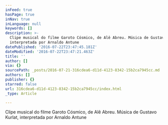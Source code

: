 ```yaml
---
inFeed: true
hasPage: true
inNav: true
inLanguage: null
keywords: []
description: >-
  Clipe musical do filme Garoto Cósmico, de Alê Abreu. Música de Gustavo Kurlat,
  interpretada por Arnaldo Antune
datePublished: '2016-07-22T23:47:45.181Z'
dateModified: '2016-07-22T23:47:21.463Z'
title: ''
author: []
via: {}
sourcePath: _posts/2016-07-21-316cdea6-d11d-4123-8342-15b2ca7945cc.md
authors: []
publisher: {}
starred: false
url: 316cdea6-d11d-4123-8342-15b2ca7945cc/index.html
_type: Article

---
```

Clipe musical do filme Garoto Cósmico, de Alê Abreu. Música de Gustavo Kurlat, interpretada por Arnaldo Antune
